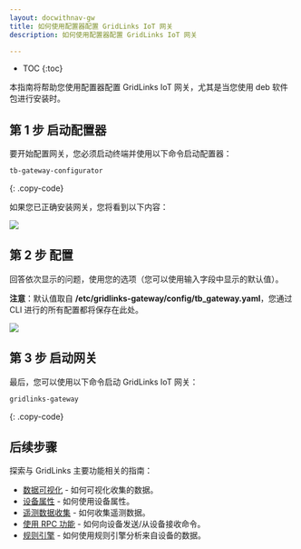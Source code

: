 ```yaml
---
layout: docwithnav-gw
title: 如何使用配置器配置 GridLinks IoT 网关
description: 如何使用配置器配置 GridLinks IoT 网关

---
```


* TOC
{:toc}

本指南将帮助您使用配置器配置 GridLinks IoT 网关，尤其是当您使用 deb 软件包进行安装时。

## 第 1 步 启动配置器

要开始配置网关，您必须启动终端并使用以下命令启动配置器：
```bash
tb-gateway-configurator
```
{: .copy-code}

如果您已正确安装网关，您将看到以下内容：

![](/images/gateway/gateway-cli.png)

## 第 2 步 配置

回答依次显示的问题，使用您的选项（您可以使用输入字段中显示的默认值）。

**注意**：默认值取自 **/etc/gridlinks-gateway/config/tb_gateway.yaml**，您通过 CLI 进行的所有配置都将保存在此处。

![](/images/gateway/gateway-cli-questions.png)

## 第 3 步 启动网关

最后，您可以使用以下命令启动 GridLinks IoT 网关：
```bash
gridlinks-gateway
```
{: .copy-code}

## 后续步骤

探索与 GridLinks 主要功能相关的指南：

- [数据可视化](/docs/user-guide/visualization/) - 如何可视化收集的数据。
- [设备属性](/docs/user-guide/attributes/) - 如何使用设备属性。
- [遥测数据收集](/docs/user-guide/telemetry/) - 如何收集遥测数据。
- [使用 RPC 功能](/docs/user-guide/rpc/) - 如何向设备发送/从设备接收命令。
- [规则引擎](/docs/user-guide/rule-engine/) - 如何使用规则引擎分析来自设备的数据。